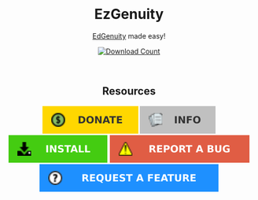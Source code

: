 <br/>
<p align="center">
  <h1 align="center">EzGenuity</h1>
  <p align="center">
  <a href="https://auth.edgenuity.com/login/">EdGenuity</a> made easy!
  </p>
</p>
<div align="center">

  <a href="https://github.com/meteor4716/EzGenuity/blob/main/EzInstall.md">![Download Count](https://img.shields.io/github/downloads/meteor4716/EzGenuity/total?style=for-the-badge)</a>

</div>
<br/>
<p align="center">
  <h2 align="center">Resources</h2>
</p>
<div align="center">

  <a href="https://github.com/meteor4716/EzGenuity/blob/main/EzInstall.md">![Donate](https://raw.githubusercontent.com/meteor4716/EzGenuity/main/assets/donate-button-v1.svg)</a> <a href="https://github.com/meteor4716/EzGenuity/blob/main/EzInstall.md">![Info](https://raw.githubusercontent.com/meteor4716/EzGenuity/main/assets/info-button-v1.svg)</a> <a href="https://github.com/meteor4716/EzGenuity/blob/main/EzInstall.md">![Install](https://raw.githubusercontent.com/meteor4716/EzGenuity/main/assets/install-button-v1.svg)</a> <a href="https://github.com/meteor4716/EzGenuity/blob/main/EzInstall.md">![Report a Bug](https://raw.githubusercontent.com/meteor4716/EzGenuity/main/assets/rm-bug-report-button-v1.svg)</a> <a href="https://github.com/meteor4716/EzGenuity/blob/main/EzInstall.md">![Request a Feature](https://raw.githubusercontent.com/meteor4716/EzGenuity/main/assets/rm-feature-request-button-v1.svg)</a>

</div>
